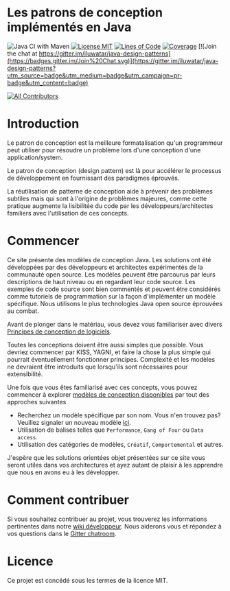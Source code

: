 <!-- Cette ligne doit restée vide pour des raisons de formatage
    afin qu'on puisse avoir un affichage agréable comme sur un 
    site web par exemple -->

# Les patrons de conception implémentés en Java

![Java CI with Maven](https://github.com/iluwatar/java-design-patterns/workflows/Java%20CI%20with%20Maven/badge.svg)
[![License MIT](https://img.shields.io/badge/license-MIT-blue.svg)](https://raw.githubusercontent.com/iluwatar/java-design-patterns/master/LICENSE.md)
[![Lines of Code](https://sonarcloud.io/api/project_badges/measure?project=iluwatar_java-design-patterns&metric=ncloc)](https://sonarcloud.io/dashboard?id=iluwatar_java-design-patterns) 
[![Coverage](https://sonarcloud.io/api/project_badges/measure?project=iluwatar_java-design-patterns&metric=coverage)](https://sonarcloud.io/dashboard?id=iluwatar_java-design-patterns)
[![Join the chat at https://gitter.im/iluwatar/java-design-patterns](https://badges.gitter.im/Join%20Chat.svg)](https://gitter.im/iluwatar/java-design-patterns?utm_source=badge&utm_medium=badge&utm_campaign=pr-badge&utm_content=badge)
<!-- ALL-CONTRIBUTORS-BADGE:START - Do not remove or modify this section -->
[![All Contributors](https://img.shields.io/badge/all_contributors-148-orange.svg?style=flat-square)](#contributors-)
<!-- ALL-CONTRIBUTORS-BADGE:END -->

# Introduction

Le patron de conception est la meilleure formatalisation qu'un programmeur
peut utiliser pour résoudre un problème lors d'une conception d'une application/system.

Le patron de conception (design pattern) est là pour accélérer le processus de 
développement en fournissant des paradigmes éprouvés.

La réutilisation de patterne de conception aide à prévenir des problèmes subtiles mais
qui sont à l'origine de problèmes majeures, comme cette pratique augmente la lisibilitée
du code par les développeurs/architectes familiers avec l'utilisation de ces concepts.

# Commencer

Ce site présente des modèles de conception Java. Les solutions ont été développées par des
développeurs et architectes expérimentés de la communauté open source. Les modèles peuvent être parcourus par leurs descriptions de haut niveau ou en regardant leur code source. Les exemples de code source sont bien commentés et peuvent être considérés comme tutoriels de programmation sur la façon d'implémenter un modèle spécifique. Nous utilisons le plus technologies Java open source éprouvées au combat.

Avant de plonger dans le matériau, vous devez vous familiariser avec divers
[Principes de conception de logiciels](https://java-design-patterns.com/principles/).

Toutes les conceptions doivent être aussi simples que possible. Vous devriez commencer par KISS, YAGNI,
et faire la chose la plus simple qui pourrait éventuellement fonctionner principes. Complexité et
les modèles ne devraient être introduits que lorsqu'ils sont nécessaires pour
extensibilité.

Une fois que vous êtes familiarisé avec ces concepts, vous pouvez commencer à explorer
[modèles de conception disponibles](https://java-design-patterns.com/patterns/) par tout
des approches suivantes

 - Recherchez un modèle spécifique par son nom. Vous n'en trouvez pas? Veuillez signaler un nouveau modèle [ici](https://github.com/iluwatar/java-design-patterns/issues).
 - Utilisation de balises telles que `Performance`, `Gang of Four` ou `Data access`.
 - Utilisation des catégories de modèles, `Créatif`, `Comportemental` et autres.

J'espère que les solutions orientées objet présentées sur ce site vous seront utiles
dans vos architectures et ayez autant de plaisir à les apprendre que nous en avons eu à les développer.

# Comment contribuer

Si vous souhaitez contribuer au projet, vous trouverez les informations pertinentes dans
notre [wiki développeur](https://github.com/iluwatar/java-design-patterns/wiki). Nous aiderons
vous et répondez à vos questions dans le [Gitter chatroom](https://gitter.im/iluwatar/java-design-patterns).

# Licence

Ce projet est concédé sous les termes de la licence MIT.
